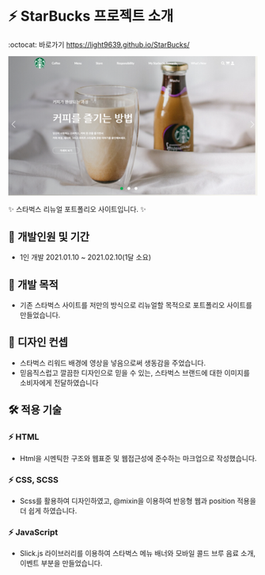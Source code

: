 # :zap: StarBucks 프로젝트 소개
:octocat: 바로가기 https://light9639.github.io/StarBucks/

![화면 캡처 2022-08-22](https://raw.githubusercontent.com/light9639/StarBucks/main/img/light9639.github.io_StarBucks_.png)

:sparkles: 스타벅스 리뉴얼 포트폴리오 사이트입니다. :sparkles:

## :calendar: 개발인원 및 기간
- 1인 개발 2021.01.10 ~ 2021.02.10(1달 소요)
## :dart: 개발 목적
- 기존 스타벅스 사이트를 저만의 방식으로 리뉴얼할 목적으로 포트폴리오 사이트를 만들었습니다.
## :flower_playing_cards: 디자인 컨셉
- 스타벅스 리워드 배경에 영상을 넣음으로써 생동감을 주었습니다.
- 믿음직스럽고 깔끔한 디자인으로 믿을 수 있는, 스타벅스 브랜드에 대한 이미지를 소비자에게 전달하였습니다
## :hammer_and_wrench: 적용 기술
### :zap: HTML
- Html을 시멘틱한 구조와 웹표준 및 웹접근성에 준수하는 마크업으로 작성했습니다.

### :zap: CSS, SCSS
- Scss를 활용하여 디자인하였고, @mixin을 이용하여 반응형 웹과 position 적용을 더 쉽게 하였습니다.

### :zap: JavaScript
- Slick.js 라이브러리를 이용하여 스타벅스 메뉴 배너와 모바일 콜드 브루 음료 소개, 이벤트 부분을 만들었습니다.